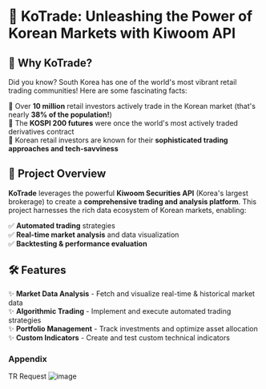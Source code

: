 # 🚀 KoTrade: Unleashing the Power of Korean Markets with Kiwoom API

## 🌟 Why KoTrade?

Did you know? South Korea has one of the world's most vibrant retail trading communities! Here are some fascinating facts:

📌 Over **10 million** retail investors actively trade in the Korean market (that's nearly **38% of the population!**)  
📌 The **KOSPI 200 futures** were once the world's most actively traded derivatives contract  
📌 Korean retail investors are known for their **sophisticated trading approaches and tech-savviness**  

## 🎯 Project Overview

**KoTrade** leverages the powerful **Kiwoom Securities API** (Korea's largest brokerage) to create a **comprehensive trading and analysis platform**. This project harnesses the rich data ecosystem of Korean markets, enabling:

✅ **Automated trading** strategies  
✅ **Real-time market analysis** and data visualization  
✅ **Backtesting & performance evaluation**  

## 🛠 Features

✨ **Market Data Analysis** - Fetch and visualize real-time & historical market data  
✨ **Algorithmic Trading** - Implement and execute automated trading strategies  
✨ **Portfolio Management** - Track investments and optimize asset allocation  
✨ **Custom Indicators** - Create and test custom technical indicators  


### Appendix
TR Request
![image](https://github.com/user-attachments/assets/b169a961-7840-47f6-b38f-fc7b93872692)
